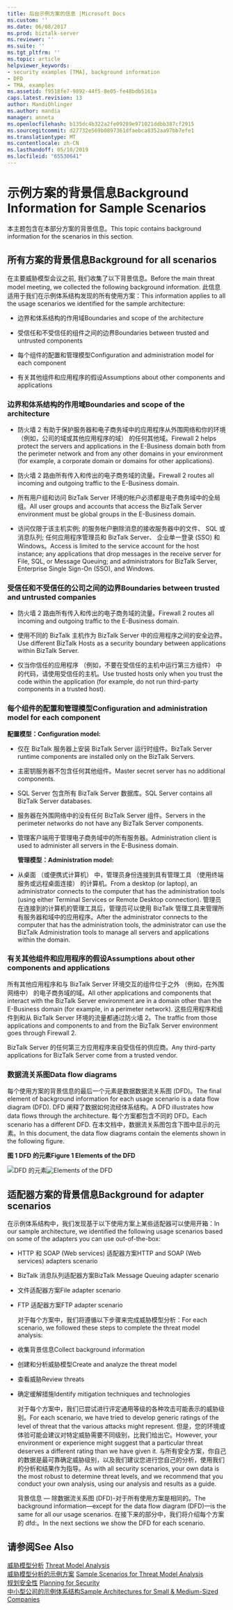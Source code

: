 ```yaml
---
title: 后台示例方案的信息 |Microsoft Docs
ms.custom: ''
ms.date: 06/08/2017
ms.prod: biztalk-server
ms.reviewer: ''
ms.suite: ''
ms.tgt_pltfrm: ''
ms.topic: article
helpviewer_keywords:
- security examples [TMA], background information
- DFD
- TMA, examples
ms.assetid: f9518fe7-9892-44f5-8e05-fe48bdb5161a
caps.latest.revision: 13
author: MandiOhlinger
ms.author: mandia
manager: anneta
ms.openlocfilehash: b135dc4b322a2fe09289e971021ddbb387cf2915
ms.sourcegitcommit: d27732e569b0897361dfaebca8352aa97bb7efe1
ms.translationtype: MT
ms.contentlocale: zh-CN
ms.lasthandoff: 05/10/2019
ms.locfileid: "65530641"
---
```

# <a name="background-information-for-sample-scenarios"></a><span data-ttu-id="1e5da-102">示例方案的背景信息</span><span class="sxs-lookup"><span data-stu-id="1e5da-102">Background Information for Sample Scenarios</span></span>
<span data-ttu-id="1e5da-103">本主题包含在本部分方案的背景信息。</span><span class="sxs-lookup"><span data-stu-id="1e5da-103">This topic contains background information for the scenarios in this section.</span></span>  
  
## <a name="background-for-all-scenarios"></a><span data-ttu-id="1e5da-104">所有方案的背景信息</span><span class="sxs-lookup"><span data-stu-id="1e5da-104">Background for all scenarios</span></span>  
 <span data-ttu-id="1e5da-105">在主要威胁模型会议之前, 我们收集了以下背景信息。</span><span class="sxs-lookup"><span data-stu-id="1e5da-105">Before the main threat model meeting, we collected the following background information.</span></span> <span data-ttu-id="1e5da-106">此信息适用于我们在示例体系结构发现的所有使用方案：</span><span class="sxs-lookup"><span data-stu-id="1e5da-106">This information applies to all the usage scenarios we identified for the sample architecture:</span></span>  
  
-   <span data-ttu-id="1e5da-107">边界和体系结构的作用域</span><span class="sxs-lookup"><span data-stu-id="1e5da-107">Boundaries and scope of the architecture</span></span>  
  
-   <span data-ttu-id="1e5da-108">受信任和不受信任的组件之间的边界</span><span class="sxs-lookup"><span data-stu-id="1e5da-108">Boundaries between trusted and untrusted components</span></span>  
  
-   <span data-ttu-id="1e5da-109">每个组件的配置和管理模型</span><span class="sxs-lookup"><span data-stu-id="1e5da-109">Configuration and administration model for each component</span></span>  
  
-   <span data-ttu-id="1e5da-110">有关其他组件和应用程序的假设</span><span class="sxs-lookup"><span data-stu-id="1e5da-110">Assumptions about other components and applications</span></span>  
  
### <a name="boundaries-and-scope-of-the-architecture"></a><span data-ttu-id="1e5da-111">边界和体系结构的作用域</span><span class="sxs-lookup"><span data-stu-id="1e5da-111">Boundaries and scope of the architecture</span></span>  
  
-   <span data-ttu-id="1e5da-112">防火墙 2 有助于保护服务器和电子商务域中的应用程序从外围网络和你的环境 （例如，公司的域或其他应用程序的域） 的任何其他域。</span><span class="sxs-lookup"><span data-stu-id="1e5da-112">Firewall 2 helps protect the servers and applications in the E-Business domain both from the perimeter network and from any other domains in your environment (for example, a corporate domain or domains for other applications).</span></span>  
  
-   <span data-ttu-id="1e5da-113">防火墙 2 路由所有传入和传出的电子商务域的流量。</span><span class="sxs-lookup"><span data-stu-id="1e5da-113">Firewall 2 routes all incoming and outgoing traffic to the E-Business domain.</span></span>  
  
-   <span data-ttu-id="1e5da-114">所有用户组和访问 BizTalk Server 环境的帐户必须都是电子商务域中的全局组。</span><span class="sxs-lookup"><span data-stu-id="1e5da-114">All user groups and accounts that access the BizTalk Server environment must be global groups in the E-Business domain.</span></span>  
  
-   <span data-ttu-id="1e5da-115">访问仅限于该主机实例; 的服务帐户删除消息的接收服务器中的文件、 SQL 或消息队列; 任何应用程序管理员和 BizTalk Server、 企业单一登录 (SSO) 和 Windows。</span><span class="sxs-lookup"><span data-stu-id="1e5da-115">Access is limited to the service account for the host instance; any applications that drop messages in the receive server for File, SQL, or Message Queuing; and administrators for BizTalk Server, Enterprise Single Sign-On (SSO), and Windows.</span></span>  
  
### <a name="boundaries-between-trusted-and-untrusted-companies"></a><span data-ttu-id="1e5da-116">受信任和不受信任的公司之间的边界</span><span class="sxs-lookup"><span data-stu-id="1e5da-116">Boundaries between trusted and untrusted companies</span></span>  
  
-   <span data-ttu-id="1e5da-117">防火墙 2 路由所有传入和传出的电子商务域的流量。</span><span class="sxs-lookup"><span data-stu-id="1e5da-117">Firewall 2 routes all incoming and outgoing traffic to the E-Business domain.</span></span>  
  
-   <span data-ttu-id="1e5da-118">使用不同的 BizTalk 主机作为 BizTalk Server 中的应用程序之间的安全边界。</span><span class="sxs-lookup"><span data-stu-id="1e5da-118">Use different BizTalk Hosts as a security boundary between applications within BizTalk Server.</span></span>  
  
-   <span data-ttu-id="1e5da-119">仅当你信任的应用程序 （例如，不要在受信任的主机中运行第三方组件） 中的代码，请使用受信任的主机。</span><span class="sxs-lookup"><span data-stu-id="1e5da-119">Use trusted hosts only when you trust the code within the application (for example, do not run third-party components in a trusted host).</span></span>  
  
### <a name="configuration-and-administration-model-for-each-component"></a><span data-ttu-id="1e5da-120">每个组件的配置和管理模型</span><span class="sxs-lookup"><span data-stu-id="1e5da-120">Configuration and administration model for each component</span></span>  
 <span data-ttu-id="1e5da-121">**配置模型：**</span><span class="sxs-lookup"><span data-stu-id="1e5da-121">**Configuration model:**</span></span>  
  
- <span data-ttu-id="1e5da-122">仅在 BizTalk 服务器上安装 BizTalk Server 运行时组件。</span><span class="sxs-lookup"><span data-stu-id="1e5da-122">BizTalk Server runtime components are installed only on the BizTalk Servers.</span></span>  
  
- <span data-ttu-id="1e5da-123">主密钥服务器不包含任何其他组件。</span><span class="sxs-lookup"><span data-stu-id="1e5da-123">Master secret server has no additional components.</span></span>  
  
- <span data-ttu-id="1e5da-124">SQL Server 包含所有 BizTalk Server 数据库。</span><span class="sxs-lookup"><span data-stu-id="1e5da-124">SQL Server contains all BizTalk Server databases.</span></span>  
  
- <span data-ttu-id="1e5da-125">服务器在外围网络中的没有任何 BizTalk Server 组件。</span><span class="sxs-lookup"><span data-stu-id="1e5da-125">Servers in the perimeter networks do not have any BizTalk Server components.</span></span>  
  
- <span data-ttu-id="1e5da-126">管理客户端用于管理电子商务域中的所有服务器。</span><span class="sxs-lookup"><span data-stu-id="1e5da-126">Administration client is used to administer all servers in the E-Business domain.</span></span>  
  
  <span data-ttu-id="1e5da-127">**管理模型：**</span><span class="sxs-lookup"><span data-stu-id="1e5da-127">**Administration model:**</span></span>  
  
- <span data-ttu-id="1e5da-128">从桌面 （或便携式计算机） 中，管理员身份连接到具有管理工具 （使用终端服务或远程桌面连接） 的计算机。</span><span class="sxs-lookup"><span data-stu-id="1e5da-128">From a desktop (or laptop), an administrator connects to the computer that has the administration tools (using either Terminal Services or Remote Desktop connection).</span></span> <span data-ttu-id="1e5da-129">管理员在连接到的计算机的管理工具后，管理员可以使用 BizTalk 管理工具来管理所有服务器和域中的应用程序。</span><span class="sxs-lookup"><span data-stu-id="1e5da-129">After the administrator connects to the computer that has the administration tools, the administrator can use the BizTalk Administration tools to manage all servers and applications within the domain.</span></span>  
  
### <a name="assumptions-about-other-components-and-applications"></a><span data-ttu-id="1e5da-130">有关其他组件和应用程序的假设</span><span class="sxs-lookup"><span data-stu-id="1e5da-130">Assumptions about other components and applications</span></span>  
 <span data-ttu-id="1e5da-131">所有其他应用程序和与 BizTalk Server 环境交互的组件位于之外 （例如，在外围网络中） 的电子商务域的域。</span><span class="sxs-lookup"><span data-stu-id="1e5da-131">All other applications and components that interact with the BizTalk Server environment are in a domain other than the E-Business domain (for example, in a perimeter network).</span></span> <span data-ttu-id="1e5da-132">这些应用程序和组件到和从 BizTalk Server 环境的流量都通过防火墙 2。</span><span class="sxs-lookup"><span data-stu-id="1e5da-132">The traffic from those applications and components to and from the BizTalk Server environment goes through Firewall 2.</span></span>  
  
 <span data-ttu-id="1e5da-133">BizTalk Server 的任何第三方应用程序来自受信任的供应商。</span><span class="sxs-lookup"><span data-stu-id="1e5da-133">Any third-party applications for BizTalk Server come from a trusted vendor.</span></span>  
  
### <a name="data-flow-diagrams"></a><span data-ttu-id="1e5da-134">数据流关系图</span><span class="sxs-lookup"><span data-stu-id="1e5da-134">Data flow diagrams</span></span>  
 <span data-ttu-id="1e5da-135">每个使用方案的背景信息的最后一个元素是数据数据流关系图 (DFD)。</span><span class="sxs-lookup"><span data-stu-id="1e5da-135">The final element of background information for each usage scenario is a data flow diagram (DFD).</span></span> <span data-ttu-id="1e5da-136">DFD 阐释了数据如何流经体系结构。</span><span class="sxs-lookup"><span data-stu-id="1e5da-136">A DFD illustrates how data flows through the architecture.</span></span> <span data-ttu-id="1e5da-137">每个方案都包含不同的 DFD。</span><span class="sxs-lookup"><span data-stu-id="1e5da-137">Each scenario has a different DFD.</span></span> <span data-ttu-id="1e5da-138">在本文档中，数据流关系图包含下图中显示的元素。</span><span class="sxs-lookup"><span data-stu-id="1e5da-138">In this document, the data flow diagrams contain the elements shown in the following figure.</span></span>  
  
 <span data-ttu-id="1e5da-139">**图 1 DFD 的元素**</span><span class="sxs-lookup"><span data-stu-id="1e5da-139">**Figure 1 Elements of the DFD**</span></span>  
  
 <span data-ttu-id="1e5da-140">![DFD 的元素](../core/media/tdi-sec-dfd-legend.gif "TDI_Sec_DFD_Legend")</span><span class="sxs-lookup"><span data-stu-id="1e5da-140">![Elements of the DFD](../core/media/tdi-sec-dfd-legend.gif "TDI_Sec_DFD_Legend")</span></span>  
  
## <a name="background-for-adapter-scenarios"></a><span data-ttu-id="1e5da-141">适配器方案的背景信息</span><span class="sxs-lookup"><span data-stu-id="1e5da-141">Background for adapter scenarios</span></span>  
 <span data-ttu-id="1e5da-142">在示例体系结构中，我们发现基于以下使用方案上某些适配器可以使用开箱：</span><span class="sxs-lookup"><span data-stu-id="1e5da-142">In our sample architecture, we identified the following usage scenarios based on some of the adapters you can use out-of-the-box:</span></span>  
  
- <span data-ttu-id="1e5da-143">HTTP 和 SOAP (Web services) 适配器方案</span><span class="sxs-lookup"><span data-stu-id="1e5da-143">HTTP and SOAP (Web services) adapters scenario</span></span>  
  
- <span data-ttu-id="1e5da-144">BizTalk 消息队列适配器方案</span><span class="sxs-lookup"><span data-stu-id="1e5da-144">BizTalk Message Queuing adapter scenario</span></span>  
  
- <span data-ttu-id="1e5da-145">文件适配器方案</span><span class="sxs-lookup"><span data-stu-id="1e5da-145">File adapter scenario</span></span>  
  
- <span data-ttu-id="1e5da-146">FTP 适配器方案</span><span class="sxs-lookup"><span data-stu-id="1e5da-146">FTP adapter scenario</span></span>  
  
  <span data-ttu-id="1e5da-147">对于每个方案中，我们将遵循以下步骤来完成威胁模型分析：</span><span class="sxs-lookup"><span data-stu-id="1e5da-147">For each scenario, we followed these steps to complete the threat model analysis:</span></span>  
  
- <span data-ttu-id="1e5da-148">收集背景信息</span><span class="sxs-lookup"><span data-stu-id="1e5da-148">Collect background information</span></span>  
  
- <span data-ttu-id="1e5da-149">创建和分析威胁模型</span><span class="sxs-lookup"><span data-stu-id="1e5da-149">Create and analyze the threat model</span></span>  
  
- <span data-ttu-id="1e5da-150">查看威胁</span><span class="sxs-lookup"><span data-stu-id="1e5da-150">Review threats</span></span>  
  
- <span data-ttu-id="1e5da-151">确定缓解措施</span><span class="sxs-lookup"><span data-stu-id="1e5da-151">Identify mitigation techniques and technologies</span></span>  
  
  <span data-ttu-id="1e5da-152">对于每个方案中，我们已尝试进行评定通用等级的各种攻击可能表示的威胁级别。</span><span class="sxs-lookup"><span data-stu-id="1e5da-152">For each scenario, we have tried to develop generic ratings of the level of threat that the various attacks might represent.</span></span> <span data-ttu-id="1e5da-153">但是，您的环境或体验可能会建议对特定威胁需要不同级别，比我们给出它。</span><span class="sxs-lookup"><span data-stu-id="1e5da-153">However, your environment or experience might suggest that a particular threat deserves a different rating than we have given it.</span></span> <span data-ttu-id="1e5da-154">与所有安全方案，你自己的数据是最可靠确定威胁级别，以及我们建议您进行您自己的分析，使用我们的分析和结果作为指导。</span><span class="sxs-lookup"><span data-stu-id="1e5da-154">As with all security scenarios, your own data is the most robust to determine threat levels, and we recommend that you conduct your own analysis, using our analysis and results as a guide.</span></span>  
  
  <span data-ttu-id="1e5da-155">背景信息 — 除数据流关系图 (DFD)-对于所有使用方案是相同的。</span><span class="sxs-lookup"><span data-stu-id="1e5da-155">The background information—except for the data flow diagram (DFD)—is the same for all our usage scenarios.</span></span> <span data-ttu-id="1e5da-156">在接下来的部分中，我们将介绍每个方案的 dfd:。</span><span class="sxs-lookup"><span data-stu-id="1e5da-156">In the next sections we show the DFD for each scenario.</span></span>  
  
## <a name="see-also"></a><span data-ttu-id="1e5da-157">请参阅</span><span class="sxs-lookup"><span data-stu-id="1e5da-157">See Also</span></span>  
 <span data-ttu-id="1e5da-158">[威胁模型分析](../core/threat-model-analysis.md) </span><span class="sxs-lookup"><span data-stu-id="1e5da-158">[Threat Model Analysis](../core/threat-model-analysis.md) </span></span>  
 <span data-ttu-id="1e5da-159">[威胁模型分析的示例方案](../core/sample-scenarios-for-threat-model-analysis.md) </span><span class="sxs-lookup"><span data-stu-id="1e5da-159">[Sample Scenarios for Threat Model Analysis](../core/sample-scenarios-for-threat-model-analysis.md) </span></span>  
 <span data-ttu-id="1e5da-160">[规划安全性](../core/planning-for-security.md) </span><span class="sxs-lookup"><span data-stu-id="1e5da-160">[Planning for Security](../core/planning-for-security.md) </span></span>  
 [<span data-ttu-id="1e5da-161">中小型公司的示例体系结构</span><span class="sxs-lookup"><span data-stu-id="1e5da-161">Sample Architectures for Small & Medium-Sized Companies</span></span>](../core/sample-architectures-for-small-medium-sized-companies.md)